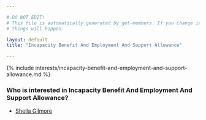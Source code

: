 ```yaml
---

# DO NOT EDIT!
# This file is automatically generated by get-members. If you change it, bad
# things will happen.

layout: default
title: "Incapacity Benefit And Employment And Support Allowance"

---
```


{% include interests/incapacity-benefit-and-employment-and-support-allowance.md %}

### Who is interested in Incapacity Benefit And Employment And Support Allowance?


* [Sheila Gilmore](members/sheila-gilmore.html)
